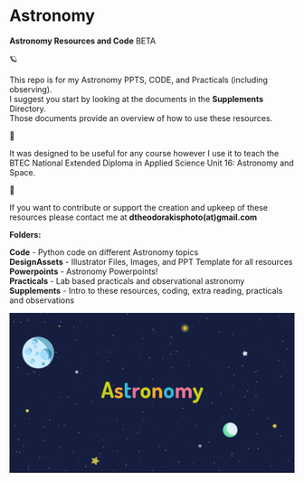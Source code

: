 # Astronomy

**Astronomy Resources and Code** BETA

:ringed_planet:

This repo is for my Astronomy PPTS, CODE, and Practicals (including observing).  
I suggest you start by looking at the documents in the **Supplements** Directory.  
Those documents provide an overview of how to use these resources.

:milky_way:

It was designed to be useful for any course however I use it to teach the BTEC National Extended Diploma in Applied Science Unit 16: Astronomy and Space.

:stars:

If you want to contribute or support the creation and upkeep of these resources please contact me at **dtheodorakisphoto(at)gmail.com**

**Folders:**

**Code** - Python code on different Astronomy topics  
**DesignAssets** - Illustrator Files, Images, and PPT Template for all resources  
**Powerpoints** - Astronomy Powerpoints!  
**Practicals** - Lab based practicals and observational astronomy  
**Supplements** - Intro to these resources, coding, extra reading, practicals and observations

![AstroWelcome](/DesignAssets/Images/BackgroundText1@0.5x.png)
